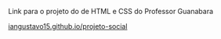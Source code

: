 Link para o projeto do de HTML e CSS do Professor Guanabara

<a href="https://iangustavo15.github.io/projeto-social/">iangustavo15.github.io/projeto-social</a>
